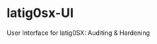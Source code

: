 latig0sx-UI
===========

User Interface for latig0SX: Auditing &amp; Hardening 



[image]: http://raw.github.com/lain77z/latig0sx-UI/master/icon.png
